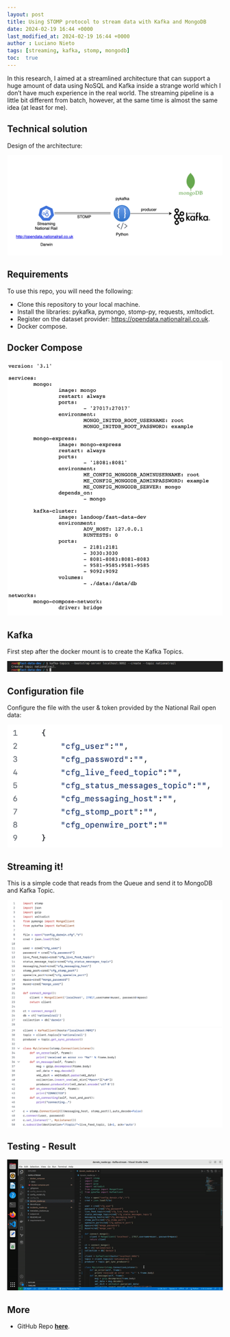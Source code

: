 ```yaml
---
layout: post
title: Using STOMP protocol to stream data with Kafka and MongoDB
date: 2024-02-19 16:44 +0000
last_modified_at: 2024-02-19 16:44 +0000
author : Luciano Nieto
tags: [streaming, kafka, stomp, mongodb]
toc:  true
---
```


In this research, I aimed at a streamlined architecture that can support a huge amount of data using NoSQL and Kafka inside a strange world which I don’t have much experience in the real world. The streaming pipeline is a little bit different from batch, however, at the same time is almost the same idea (at least for me).

## Technical solution

Design of the architecture:

![](/imgs/ks1.png)

## Requirements

To use this repo, you will need the following:

- Clone this repository to your local machine.
- Install the libraries: pykafka, pymongo, stomp-py, requests, xmltodict.
- Register on the dataset provider: https://opendata.nationalrail.co.uk.
- Docker compose.

## Docker Compose

![](/imgs/ks2.png)

## Kafka

First step after the docker mount is to create the Kafka Topics.

![](/imgs/ks3.png)

## Configuration file

Configure the file with the user & token provided by the National Rail open data:

![](/imgs/ks4.png)

## Streaming it!

This is a simple code that reads from the Queue and send it to MongoDB and Kafka Topic.

![](/imgs/ks5.png)
![](/imgs/ks6.png)

## Testing - Result

![](/imgs/ks7.gif)





## More

- GitHub Repo **[here](https://github.com/lucnietoX/Kafka-stream/)**.